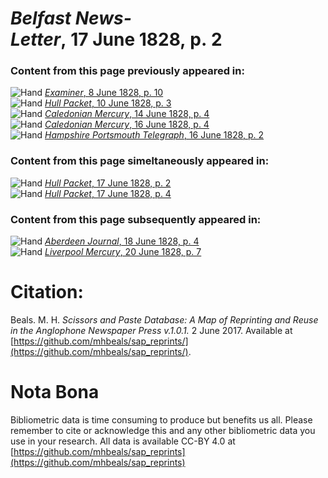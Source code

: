 # *Belfast News-Letter*, 17 June 1828, p. 2  
  
### Content from this page previously appeared in:  
![Hand](http://scissorsandpaste.net/wp-content/uploads/2017/06/smallhandpointer.png) [*Examiner*, 8 June 1828, p. 10](https://mhbeals.github.io/sap_html/Examiner/Examiner-8-June-1828-p-10)  
![Hand](http://scissorsandpaste.net/wp-content/uploads/2017/06/smallhandpointer.png) [*Hull Packet*, 10 June 1828, p. 3](https://mhbeals.github.io/sap_html/Hull-Packet/Hull-Packet-10-June-1828-p-3)  
![Hand](http://scissorsandpaste.net/wp-content/uploads/2017/06/smallhandpointer.png) [*Caledonian Mercury*, 14 June 1828, p. 4](https://mhbeals.github.io/sap_html/Caledonian-Mercury/Caledonian-Mercury-14-June-1828-p-4)  
![Hand](http://scissorsandpaste.net/wp-content/uploads/2017/06/smallhandpointer.png) [*Caledonian Mercury*, 16 June 1828, p. 4](https://mhbeals.github.io/sap_html/Caledonian-Mercury/Caledonian-Mercury-16-June-1828-p-4)  
![Hand](http://scissorsandpaste.net/wp-content/uploads/2017/06/smallhandpointer.png) [*Hampshire Portsmouth Telegraph*, 16 June 1828, p. 2](https://mhbeals.github.io/sap_html/Hampshire-Portsmouth-Telegraph/Hampshire-Portsmouth-Telegraph-16-June-1828-p-2)  
  
### Content from this page simeltaneously appeared in:  
![Hand](http://scissorsandpaste.net/wp-content/uploads/2017/06/smallhandpointer.png) [*Hull Packet*, 17 June 1828, p. 2](https://mhbeals.github.io/sap_html/Hull-Packet/Hull-Packet-17-June-1828-p-2)  
![Hand](http://scissorsandpaste.net/wp-content/uploads/2017/06/smallhandpointer.png) [*Hull Packet*, 17 June 1828, p. 4](https://mhbeals.github.io/sap_html/Hull-Packet/Hull-Packet-17-June-1828-p-4)  
  
### Content from this page subsequently appeared in:  
![Hand](http://scissorsandpaste.net/wp-content/uploads/2017/06/smallhandpointer.png) [*Aberdeen Journal*, 18 June 1828, p. 4](https://mhbeals.github.io/sap_html/Aberdeen-Journal/Aberdeen-Journal-18-June-1828-p-4)  
![Hand](http://scissorsandpaste.net/wp-content/uploads/2017/06/smallhandpointer.png) [*Liverpool Mercury*, 20 June 1828, p. 7](https://mhbeals.github.io/sap_html/Liverpool-Mercury/Liverpool-Mercury-20-June-1828-p-7)  


# Citation: 

Beals. M. H. *Scissors and Paste Database: A Map of Reprinting and Reuse in the Anglophone Newspaper Press v.1.0.1.* 2 June 2017. Available at [https://github.com/mhbeals/sap_reprints/](https://github.com/mhbeals/sap_reprints/). 

# Nota Bona

Bibliometric data is time consuming to produce but benefits us all. Please remember to cite or acknowledge this and any other bibliometric data you use in your research. All data is available CC-BY 4.0 at [https://github.com/mhbeals/sap_reprints](https://github.com/mhbeals/sap_reprints)